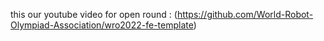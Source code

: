 this our youtube video for open round : (https://github.com/World-Robot-Olympiad-Association/wro2022-fe-template)
